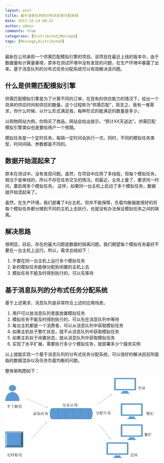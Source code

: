 ```yaml
---
layout: post
title: 基于消息队列的分布式任务分配系统
date: 2017-12-14 00:22
author: admin
comments: true
categories: [Distributed,Message]
tags: [Message,Distributed]
---
```


最新在公司承担一个供需匹配模拟引擎的项目。该项目在最近上线的版本中，由于数据量和计算量暴增，原本在测试环境中没有发现的问题，在生产环境中暴露了出来。基于消息队列的分布式任务分配系统可以有效解决该问题。

<!-- more -->


## 什么是供需匹配模拟引擎

供需匹配模拟引擎是为了计算不同的订单，在现有的供应能力的情况下，给出一个具体的供应时间和供应的数量。这个过程称为“供需匹配”，简言之，我有一堆需求，你什么时候、以什么形式满足我，每种形式的能满足的数量是多少。

以购物网站为例，你购买了商品，网站会给出提示，“预计XX天送达”。供需匹配模拟引擎类似也是要给用户一个预期。

模拟任务是一个定时任务，每隔一定时间会执行一次。同时，不同的模拟任务类型，时间间隔、参数都是不同的。

## 数据开始混起来了

原本在测试中，没有发现问题。虽然，在项目中应用了多线程，但每个模拟任务，相当于是单线的，所以不存在任务交叉的情况。但最近，业务上量了，要求同一时间，要启用多个模拟任务。
这样，如果同一台主机上启动了多个模拟任务，数据就开始混起来了。

虽然，在生产环境，我们部署了4台主机，但并不能保障，负载均衡器能很好的将每个模拟任务都分摊到不同的主机上去执行，也就没有办法保证模拟任务之间的隔离。

## 解决思路

很明显，目前，存在的最大问题是数据的隔离问题。我们期望每个模拟任务最好不要在一台主机上运行。所以，需求总结如下：

1. 不要在同一台主机上运行多个模拟任务
2. 新的模拟任务能够分配到闲置的主机上去
3. 模拟任务不能及时得到执行的，可以先等待

## 基于消息队列的分布式任务分配系统

基于上述需求，消息队列是非常符合上述的应用场景。

1. 用户可以放消息队列里面放置模拟任务
2. 模拟任务不能及时得到执行的，可以先在消息队列中等待
3. 每台主机都是一个消费者，可以从消息队列中获取模拟任务
4. 如果主机处于繁忙状态，就不从消息队列中获取模拟任务
5. 如果主机处于闲置状态，就从消息队列中获取模拟任务
6. 实现了水平扩展，需要执行多少个模拟任务，就部署多少个服务实例

以上就能实现一个基于消息队列的分布式任务分配系统，可以很好的解决目前所面临的数据混杂以及任务负载均衡的问题。

整体架构图如下：

![基于消息队列的分布式任务分配系统](../images/post/20171214-message-queue.jpg)